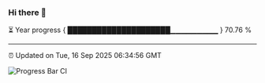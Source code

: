 ### Hi there 👋

⏳ Year progress { █████████████████████▁▁▁▁▁▁▁▁▁ } 70.76 %

---

⏰ Updated on Tue, 16 Sep 2025 06:34:56 GMT

![Progress Bar CI](https://github.com/ZhaoGui/ZhaoGui/workflows/Progress%20Bar%20CI/badge.svg)
